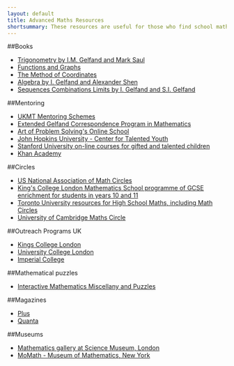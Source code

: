 ```yaml
---
layout: default
title: Advanced Maths Resources
shortsummary: These resources are useful for those who find school math too easy
---
```


##Books
* [Trigonometry by I.M. Gelfand and Mark Saul](http://www.amazon.co.uk/Trigonometry-Gelfand-Mathematical-Seminar-Series/dp/0817639144/ref=pd_sim_14_2?ie=UTF8&refRID=1VY8FAPP02GG5N9D9N3S)
* [Functions and Graphs](http://www.amazon.co.uk/Functions-Graphs-Dover-Books-Mathematics/dp/0486425649/ref=pd_sim_14_1?ie=UTF8&refRID=1JWTSGBF5ZH5ZWYYPMW4)
* [The Method of Coordinates](http://www.amazon.co.uk/The-Method-Coordinates-I-Gelfand/dp/0817635335/ref=pd_sim_14_3?ie=UTF8&refRID=0003622T8SRR1EQEZ8MG)
* [Algebra by I. Gelfand and Alexander Shen](http://www.amazon.co.uk/Algebra-I-Gelfand/dp/0817636773/ref=la_B004LRN7PI_1_1?s=books&ie=UTF8&qid=1435145292&sr=1-1)
* [Sequences Combinations Limits by I. Gelfand and S.I. Gelfand](http://www.amazon.co.uk/Sequences-Combinations-Limits-Dover-Mathematics/dp/0486425665/ref=pd_sim_14_4?ie=UTF8&refRID=0003622T8SRR1EQEZ8MG)

##Mentoring 
* [UKMT Mentoring Schemes](http://www.ukmt.org.uk/mentoring/)
* [Extended Gelfand Correspondence Program in Mathematics](http://www.egcpm.com/what-is-egcpm/)
* [Art of Problem Solving's Online School](http://www.artofproblemsolving.com/school)
* [John Hopkins University - Center for Talented Youth](http://cty.jhu.edu/ctyonline/)
* [Stanford University on-line courses for gifted and talented children](https://giftedandtalented.com/)
* [Khan Academy](https://www.khanacademy.org/)

##Circles
* [US National Association of Math Circles](http://www.mathcircles.org/)
* [King's College London Mathematics School programme of GCSE enrichment for students in years 10 and 11](http://www.kcl.ac.uk/mathsschool/Outreach/For-Students/Enrichment-for-pupils.aspx)
* [Toronto University resources for High School Maths, including Math Circles](http://www.math.toronto.edu/cms/school-math/)
* [University of Cambridge Maths Circle](http://www.maths.cam.ac.uk/about/community/mathscircle/)

##Outreach Programs UK
* [Kings College London](http://www.kcl.ac.uk/study/ug/wp/Our-Activities/KPlus/KPlus.aspx)
* [University College London](https://www.ucl.ac.uk/phys/news/physics-events-publications/science_centre)
* [Imperial College](http://www3.imperial.ac.uk/outreach/activities/stem) 

##Mathematical puzzles
* [Interactive Mathematics Miscellany and Puzzles](http://www.cut-the-knot.org/)


##Magazines
* [Plus](https://plus.maths.org/content/)
* [Quanta](https://www.quantamagazine.org/)

##Museums
* [Mathematics gallery at Science Museum, London](http://www.sciencemuseum.org.uk/visitmuseum/new_galleries/mathematics_gallery.aspx)
* [MoMath - Museum of Mathematics, New York](http://momath.org/)
